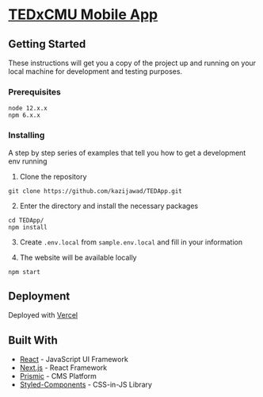 # [TEDxCMU Mobile App](https://tedxcmu.app/)

## Getting Started

These instructions will get you a copy of the project up and running on your local machine for development and testing purposes.

### Prerequisites

```
node 12.x.x
npm 6.x.x
```

### Installing

A step by step series of examples that tell you how to get a development env running

1. Clone the repository
```
git clone https://github.com/kazijawad/TEDApp.git
```

2. Enter the directory and install the necessary packages
```
cd TEDApp/
npm install
```

3. Create `.env.local` from `sample.env.local` and fill in your information

3. The website will be available locally
```
npm start
```

## Deployment

Deployed with [Vercel](https://vercel.com)

## Built With

* [React](http://www.reactjs.com) - JavaScript UI Framework
* [Next.js](https://nextjs.org/) - React Framework
* [Prismic](https://prismic.io/) - CMS Platform
* [Styled-Components](https://styled-components.com/) - CSS-in-JS Library
